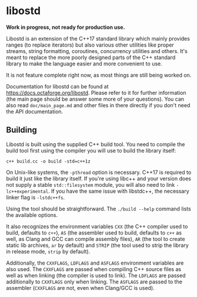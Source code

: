 # libostd

**Work in progress, not ready for production use.**

Libostd is an extension of the C++17 standard library which mainly provides
ranges (to replace iterators) but also various other utilities like proper
streams, string formatting, coroutines, concurrency utilities and others. It's
meant to replace the more poorly designed parts of the C++ standard library to
make the language easier and more convenient to use.

It is not feature complete right now, as most things are still being worked on.

Documentation for libostd can be found at https://docs.octaforge.org/libostd.
Please refer to it for further information (the main page should be answer
some more of your questions). You can also read `doc/main_page.md` and other
files in there directly if you don't need the API documentation.

## Building

Libostd is built using the supplied C++ build tool. You need to compile the
build tool first using the compiler you will use to build the library itself:

~~~
c++ build.cc -o build -std=c++1z
~~~

On Unix-like systems, the `-pthread` option is necessary. C++17 is required
to build it just like the library itself. If you're using libc++ and your
version does not supply a stable `std::filesystem` module, you will also
need to link `-lc++experimental`. If you have the same issue with libstdc++,
the necessary linker flag is `-lstdc++fs`.

Using the tool should be straightforward. The `./build --help` command lists
the available options.

It also recognizes the environment variables `CXX` (the C++ compiler used
to build, defaults to `c++`), `AS` (the assembler used to build, defaults to
`c++` as well, as Clang and GCC can compile assembly files), `AR` (the tool
to create static lib archives, `ar` by default) and `STRIP` (the tool used
to strip the library in release mode, `strip` by default).

Additionally, the `CXXFLAGS`, `LDFLAGS` and `ASFLAGS` environment variables
are also used. The `CXXFLAGS` are passed when compiling C++ source files as
well as when linking (the compiler is used to link). The `LDFLAGS` are passed
additionally to `CXXFLAGS` only when linking. The `ASFLAGS` are passed to
the assembler (`CXXFLAGS` are not, even when Clang/GCC is used).
